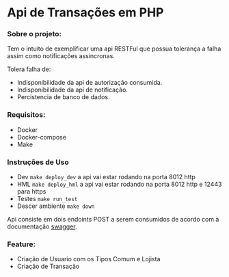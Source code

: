 # Api de Transações em PHP

### Sobre o projeto:

Tem o intuito de exemplificar uma api RESTFul que possua tolerança a falha assim como notificações assincronas.

Tolera falha de:

- Indisponibilidade da api de autorização consumida.
- Indisponibilidade da api de notificação.
- Percistencia de banco de dados.

### Requisitos:

- Docker
- Docker-compose
- Make

### Instruções de Uso

- Dev ```make deploy_dev``` a api vai estar rodando na porta 8012 http
- HML ```make deploy_hml``` a api vai estar rodando na porta 8012 http e 12443 para https
- Testes ```make run_test```
- Descer ambiente ```make down```

Api consiste em dois endoints POST a serem consumidos de acordo com a documentação
[swagger](https://github.com/edsonls/desafio-back/blob/master/swagger/api.yaml).

### Feature:

- Criação de Usuario com os Tipos Comum e Lojista
- Criação de Transação

